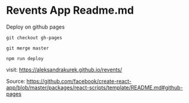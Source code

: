 # Revents App Readme.md

Deploy on github pages

`git checkout gh-pages`

`git merge master`

`npm run deploy`

visit:
https://aleksandrakurek.github.io/revents/

Source: 
https://github.com/facebook/create-react-app/blob/master/packages/react-scripts/template/README.md#github-pages
